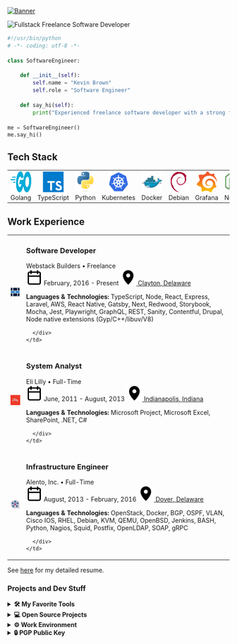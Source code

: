 [![Banner](./assets/Cover-Banner-Kevin-Github.png)](https://webstackbuilders.com)

<img src="https://readme-typing-svg.demolab.com?font=Fira+Code&pause=1000&color=006DCB&width=455&lines=Fullstack+Freelance+Software+Developer" alt="Fullstack Freelance Software Developer" />

```python
#!/usr/bin/python
# -*- coding: utf-8 -*-

class SoftwareEngineer:

    def __init__(self):
        self.name = "Kevin Brown"
        self.role = "Software Engineer"

    def say_hi(self):
        print("Experienced freelance software developer with a strong focus on improving developer experience and delivering software efficiently. Highly skilled in various programming languages and technologies.")

me = SoftwareEngineer()
me.say_hi()
```

## Tech Stack

<table>
  <tr><td align="center" width="96">
      <img
        src="./assets/skills/Golang.svg"
        width="48"
        height="48"
        alt="Golang"
      />
      <br>Golang
    </td><td align="center" width="96">
      <img
        src="./assets/skills/TypeScript.svg"
        width="48"
        height="48"
        alt="TypeScript"
      />
      <br>TypeScript
    </td><td align="center" width="96">
      <img
        src="./assets/skills/Python.svg"
        width="48"
        height="48"
        alt="Python"
      />
      <br>Python
    </td><td align="center" width="96">
      <img
        src="./assets/skills/Kubernetes.svg"
        width="48"
        height="48"
        alt="Kubernetes"
      />
      <br>Kubernetes
    </td><td align="center" width="96">
      <img
        src="./assets/skills/Docker.svg"
        width="48"
        height="48"
        alt="Docker"
      />
      <br>Docker
    </td><td align="center" width="96">
      <img
        src="./assets/skills/Debian.svg"
        width="48"
        height="48"
        alt="Debian"
      />
      <br>Debian
    </td><td align="center" width="96">
      <img
        src="./assets/skills/Grafana.svg"
        width="48"
        height="48"
        alt="Grafana"
      />
      <br>Grafana
    </td><td align="center" width="96">
      <img
        src="./assets/skills/Node.svg"
        width="48"
        height="48"
        alt="Node"
      />
      <br>Node
    </td><td align="center" width="96">
      <img
        src="./assets/skills/React.svg"
        width="48"
        height="48"
        alt="React"
      />
      <br>React
    </td><td align="center" width="96">
      <img
        src="./assets/skills/Sass.svg"
        width="48"
        height="48"
        alt="Sass"
      />
      <br>Sass
    </td><td align="center" width="96">
      <img
        src="./assets/skills/AWS.svg"
        width="48"
        height="48"
        alt="AWS"
      />
      <br>AWS
    </td><td align="center" width="96">
      <img
        src="./assets/skills/GraphQL.svg"
        width="48"
        height="48"
        alt="GraphQL"
      />
      <br>GraphQL
    </td><td align="center" width="96">
      <img
        src="./assets/skills/Laravel.svg"
        width="48"
        height="48"
        alt="Laravel"
      />
      <br>Laravel
    </td></tr>
</table>

## Work Experience

<table><tr
    id="experienceItem-1"
    class="mainItem"
    itemprop="worksFor"
    itemscope
    itemref="resumeSubject"
    itemtype="http://schema.org/Organization"
  >
    <td>
      <img src="./assets/employer/webstackbuilders.png" alt="employer logo">
    </td>
    <td>
      <h3
        id="role-1"
        itemprop="Role"
        itemref="experienceItem-1"
        itemscope
        itemtype="https://schema.org/EmployeeRole"
      >
        <span itemprop="roleName">Software Developer</span>
      </h3>
      <div class="mainDetailName" itemprop="legalName">
        Webstack Builders • Freelance
      </div>
      <div class="mainDetails">
        <span
          class="mainDetailHeader"
          itemprop="Role"
          itemscope
          itemtype="https://schema.org/EmployeeRole"
        >
          <span class="mainDetailIcon"><img src="./assets/icon-calendar.svg"></span>
          <span class="mainDetailText">
            <span
              itemprop="startDate"
              itemtype="http://schema.org/startDate"
              content="2016-02"
            >February, 2016</span> - <span
              itemprop="endDate"
              itemtype="http://schema.org/endDate"
              content=""
            >Present</span>
          </span>
        </span>
        <a
          class="detailLocationAnchor"
          href=""
          itemprop="location"
          itemscope
          itemtype="http://schema.org/PostalAddress"
        >
          <span class="mainDetailIcon"><img src="./assets/icon-location.svg"></span>
          <span class="mainDetailText">
            <span itemprop="addressLocality">Clayton</span>, <span itemprop="addressRegion">Delaware</span>
          </span>
        </a>
      </div>
      <div class="mainDetailContent experienceDetailContent" itemprop="description">
        <p><strong>Languages &amp; Technologies:</strong> TypeScript, Node, React, Express, Laravel, AWS, React Native, Gatsby, Next, Redwood, Storybook, Mocha, Jest, Playwright, GraphQL, REST, Sanity, Contentful, Drupal, Node native extensions (Gyp/C++/libuv/V8)</p>

      </div>
    </td>
  </tr><tr
    id="experienceItem-2"
    class="mainItem"
    itemprop="alumniOf"
    itemscope
    itemref="resumeSubject"
    itemtype="http://schema.org/Organization"
  >
    <td>
      <img src="./assets/employer/lilly.png" alt="employer logo">
    </td>
    <td>
      <h3
        id="role-2"
        itemprop="Role"
        itemref="experienceItem-2"
        itemscope
        itemtype="https://schema.org/EmployeeRole"
      >
        <span itemprop="roleName">System Analyst</span>
      </h3>
      <div class="mainDetailName" itemprop="legalName">
        Eli Lilly • Full-Time
      </div>
      <div class="mainDetails">
        <span
          class="mainDetailHeader"
          itemprop="Role"
          itemscope
          itemtype="https://schema.org/EmployeeRole"
        >
          <span class="mainDetailIcon"><img src="./assets/icon-calendar.svg"></span>
          <span class="mainDetailText">
            <span
              itemprop="startDate"
              itemtype="http://schema.org/startDate"
              content="2011-06"
            >June, 2011</span> - <span
              itemprop="endDate"
              itemtype="http://schema.org/endDate"
              content="2013-08"
            >August, 2013</span>
          </span>
        </span>
        <a
          class="detailLocationAnchor"
          href=""
          itemprop="location"
          itemscope
          itemtype="http://schema.org/PostalAddress"
        >
          <span class="mainDetailIcon"><img src="./assets/icon-location.svg"></span>
          <span class="mainDetailText">
            <span itemprop="addressLocality">Indianapolis</span>, <span itemprop="addressRegion">Indiana</span>
          </span>
        </a>
      </div>
      <div class="mainDetailContent experienceDetailContent" itemprop="description">
        <p><strong>Languages &amp; Technologies:</strong> Microsoft Project, Microsoft Excel, SharePoint, .NET, C#</p>

      </div>
    </td>
  </tr><tr
    id="experienceItem-3"
    class="mainItem"
    itemprop="alumniOf"
    itemscope
    itemref="resumeSubject"
    itemtype="http://schema.org/Organization"
  >
    <td>
      <img src="./assets/employer/alento.png" alt="employer logo">
    </td>
    <td>
      <h3
        id="role-3"
        itemprop="Role"
        itemref="experienceItem-3"
        itemscope
        itemtype="https://schema.org/EmployeeRole"
      >
        <span itemprop="roleName">Infrastructure Engineer</span>
      </h3>
      <div class="mainDetailName" itemprop="legalName">
        Alento, Inc. • Full-Time
      </div>
      <div class="mainDetails">
        <span
          class="mainDetailHeader"
          itemprop="Role"
          itemscope
          itemtype="https://schema.org/EmployeeRole"
        >
          <span class="mainDetailIcon"><img src="./assets/icon-calendar.svg"></span>
          <span class="mainDetailText">
            <span
              itemprop="startDate"
              itemtype="http://schema.org/startDate"
              content="2013-08"
            >August, 2013</span> - <span
              itemprop="endDate"
              itemtype="http://schema.org/endDate"
              content="2016-02"
            >February, 2016</span>
          </span>
        </span>
        <a
          class="detailLocationAnchor"
          href=""
          itemprop="location"
          itemscope
          itemtype="http://schema.org/PostalAddress"
        >
          <span class="mainDetailIcon"><img src="./assets/icon-location.svg"></span>
          <span class="mainDetailText">
            <span itemprop="addressLocality">Dover</span>, <span itemprop="addressRegion">Delaware</span>
          </span>
        </a>
      </div>
      <div class="mainDetailContent experienceDetailContent" itemprop="description">
        <p><strong>Languages &amp; Technologies:</strong> OpenStack, Docker, BGP, OSPF, VLAN, Cisco IOS, RHEL, Debian, KVM, QEMU, OpenBSD, Jenkins, BASH, Python, Nagios, Squid, Postfix, OpenLDAP, SOAP, gRPC</p>

      </div>
    </td>
  </tr></table>

See [here](https://resume.webstackbuilders.com) for my detailed resume.

### Projects and Dev Stuff

<details>
  <summary><b>🛠️ My Favorite Tools</b></summary>
  ### 👨‍💻 Programming and Markup Languages<a href="https://github.com/search?q=user%3Awebstackdev+language%3AMIPS Assembly">
    ![MIPS Assembly](./assets/badges/assembly.svg)
  </a><a href="https://github.com/search?q=user%3Awebstackdev+language%3A">
    ![](./assets/badges/bash.svg)
  </a><a href="https://github.com/search?q=user%3Awebstackdev+language%3A">
    ![](./assets/badges/c.svg)
  </a><a href="https://github.com/search?q=user%3Awebstackdev+language%3Acpp">
    ![cpp](./assets/badges/c++.svg)
  </a><a href="https://github.com/search?q=user%3Awebstackdev+language%3A">
    ![](./assets/badges/c#.svg)
  </a><a href="https://github.com/search?q=user%3Awebstackdev+language%3A">
    ![](./assets/badges/css.svg)
  </a><a href="https://github.com/search?q=user%3Awebstackdev+language%3A">
    ![](./assets/badges/html.svg)
  </a><a href="https://github.com/search?q=user%3Awebstackdev+language%3A">
    ![](./assets/badges/javascript.svg)
  </a><a href="https://github.com/search?q=user%3Awebstackdev+language%3Atex">
    ![tex](./assets/badges/latex.svg)
  </a><a href="https://github.com/search?q=user%3Awebstackdev+language%3A">
    ![](./assets/badges/markdown.svg)
  </a><a href="https://github.com/search?q=user%3Awebstackdev+language%3A">
    ![](./assets/badges/nodejs.svg)
  </a><a href="https://github.com/search?q=user%3Awebstackdev+language%3A">
    ![](./assets/badges/php.svg)
  </a><a href="https://github.com/search?q=user%3Awebstackdev+language%3A">
    ![](./assets/badges/python.svg)
  </a><a href="https://github.com/search?q=user%3Awebstackdev+language%3A">
    ![](./assets/badges/r.svg)
  </a><a href="https://github.com/search?q=user%3Awebstackdev+language%3A">
    ![](./assets/badges/sql.svg)
  </a><a href="https://github.com/search?q=user%3Awebstackdev+language%3A">
    ![](./assets/badges/svg.svg)
  </a><a href="https://github.com/search?q=user%3Awebstackdev+language%3A">
    ![](./assets/badges/typescript.svg)
  </a><a href="https://github.com/search?q=user%3Awebstackdev+language%3A">
    ![](./assets/badges/mono.svg)
  </a>### 🧰 Frameworks and Libraries<a href="https://github.com/search?q=user%3Awebstackdev+language%3A">
    ![](./assets/badges/arduino.svg)
  </a><a href="https://github.com/search?q=user%3Awebstackdev+language%3A">
    ![](./assets/badges/theia.svg)
  </a><a href="https://github.com/search?q=user%3Awebstackdev+language%3A">
    ![](./assets/badges/reactnative.svg)
  </a><a href="https://github.com/search?q=user%3Awebstackdev+language%3A">
    ![](./assets/badges/bootstrap.svg)
  </a><a href="https://github.com/search?q=user%3Awebstackdev+language%3A">
    ![](./assets/badges/electron.svg)
  </a><a href="https://github.com/search?q=user%3Awebstackdev+language%3A">
    ![](./assets/badges/expressjs.svg)
  </a><a href="https://github.com/search?q=user%3Awebstackdev+language%3A">
    ![](./assets/badges/flask.svg)
  </a><a href="https://github.com/search?q=user%3Awebstackdev+language%3A">
    ![](./assets/badges/githubactions.svg)
  </a><a href="https://github.com/search?q=user%3Awebstackdev+language%3A">
    ![](./assets/badges/materialdesign.svg)
  </a><a href="https://github.com/search?q=user%3Awebstackdev+language%3A">
    ![](./assets/badges/numpy.svg)
  </a><a href="https://github.com/search?q=user%3Awebstackdev+language%3A">
    ![](./assets/badges/pandas.svg)
  </a><a href="https://github.com/search?q=user%3Awebstackdev+language%3A">
    ![](./assets/badges/phpunit.svg)
  </a><a href="https://github.com/search?q=user%3Awebstackdev+language%3A">
    ![](./assets/badges/pytest.svg)
  </a><a href="https://github.com/search?q=user%3Awebstackdev+language%3A">
    ![](./assets/badges/react.svg)
  </a><a href="https://github.com/search?q=user%3Awebstackdev+language%3A">
    ![](./assets/badges/slim.svg)
  </a><a href="https://github.com/search?q=user%3Awebstackdev+language%3A">
    ![](./assets/badges/symfony.svg)
  </a><a href="https://github.com/search?q=user%3Awebstackdev+language%3A">
    ![](./assets/badges/tensorflow.svg)
  </a><a href="https://github.com/search?q=user%3Awebstackdev+language%3A">
    ![](./assets/badges/laravel.svg)
  </a><a href="https://github.com/search?q=user%3Awebstackdev+language%3A">
    ![](./assets/badges/porteusos.svg)
  </a>### ☁️ Cloud Hosting<a href="https://github.com/search?q=user%3Awebstackdev+language%3A">
    ![](./assets/badges/githubpages.svg)
  </a><a href="https://github.com/search?q=user%3Awebstackdev+language%3A">
    ![](./assets/badges/heroku.svg)
  </a><a href="https://github.com/search?q=user%3Awebstackdev+language%3A">
    ![](./assets/badges/vercel.svg)
  </a><a href="https://github.com/search?q=user%3Awebstackdev+language%3A">
    ![](./assets/badges/netlify.svg)
  </a><a href="https://github.com/search?q=user%3Awebstackdev+language%3A">
    ![](./assets/badges/aws.svg)
  </a><a href="https://github.com/search?q=user%3Awebstackdev+language%3A">
    ![](./assets/badges/openstack.svg)
  </a><a href="https://github.com/search?q=user%3Awebstackdev+language%3A">
    ![](./assets/badges/kubernetes.svg)
  </a>### 🗄️ Databases<a href="https://github.com/search?q=user%3Awebstackdev+language%3A">
    ![](./assets/badges/mongodb.svg)
  </a><a href="https://github.com/search?q=user%3Awebstackdev+language%3A">
    ![](./assets/badges/mysql.svg)
  </a><a href="https://github.com/search?q=user%3Awebstackdev+language%3A">
    ![](./assets/badges/postgresql.svg)
  </a><a href="https://github.com/search?q=user%3Awebstackdev+language%3A">
    ![](./assets/badges/sqlite.svg)
  </a><a href="https://github.com/search?q=user%3Awebstackdev+language%3A">
    ![](./assets/badges/neo4j.svg)
  </a>### 💻 Software and Tools<a href="https://github.com/search?q=user%3Awebstackdev+language%3A">
    ![](./assets/badges/adobe.svg)
  </a><a href="https://github.com/search?q=user%3Awebstackdev+language%3A">
    ![](./assets/badges/android.svg)
  </a><a href="https://github.com/search?q=user%3Awebstackdev+language%3A">
    ![](./assets/badges/androidstudio.svg)
  </a><a href="https://github.com/search?q=user%3Awebstackdev+language%3A">
    ![](./assets/badges/archlinux.svg)
  </a><a href="https://github.com/search?q=user%3Awebstackdev+language%3A">
    ![](./assets/badges/discord.svg)
  </a><a href="https://github.com/search?q=user%3Awebstackdev+language%3A">
    ![](./assets/badges/git.svg)
  </a><a href="https://github.com/search?q=user%3Awebstackdev+language%3A">
    ![](./assets/badges/githubdesktop.svg)
  </a><a href="https://github.com/search?q=user%3Awebstackdev+language%3A">
    ![](./assets/badges/inkscape.svg)
  </a><a href="https://github.com/search?q=user%3Awebstackdev+language%3A">
    ![](./assets/badges/jupyter.svg)
  </a><a href="https://github.com/search?q=user%3Awebstackdev+language%3A">
    ![](./assets/badges/obsstudio.svg)
  </a><a href="https://github.com/search?q=user%3Awebstackdev+language%3A">
    ![](./assets/badges/stackoverflow.svg)
  </a><a href="https://github.com/search?q=user%3Awebstackdev+language%3A">
    ![](./assets/badges/visualstudiocode.svg)
  </a><a href="https://github.com/search?q=user%3Awebstackdev+language%3A">
    ![](./assets/badges/debian.svg)
  </a>
</details>

<details>
  <summary><b>💻 Open Source Projects</b></summary>
  <table>
  <thead align="center">
    <tr border: none;>
      <td><b>💻 Projects</b></td>
      <td><b>🌟 Stars</b></td>
      <td><b>🍴 Forks</b></td>
      <td><b>🐛 Issues</b></td>
      <td><b>🔔 Pull Requests</b></td>
      <td><b>👨‍💻 Language</b></td>
    </tr>
  </thead>
  <tbody><tr>
      <td>
        <a href="https://github.com/webstackdev/ladybird-cms"><b>🚀 Ladybird CMS</b>
        </a>
      </td>
      <td>
        <img alt="Stars" src="https://img.shields.io/github/stars/webstackdev/ladybird-cms?style=flat-square&labelColor=343b41"/>
      </td>
      <td>
        <img alt="Forks" src="https://img.shields.io/github/forks/webstackdev/ladybird-cms?style=flat-square&labelColor=343b41"/>
      </td>
      <td>
        <img alt="Issues" src="https://img.shields.io/github/issues/webstackdev/ladybird-cms?style=flat-square&labelColor=343b41"/><
      /td>
      <td>
        <img alt="Pull Requests" src="https://img.shields.io/github/issues-pr/webstackdev/ladybird-cms?style=flat-square&labelColor=343b41"/>
      </td>
      <td>
        <img alt="Language" src="https://img.shields.io/github/languages/top/webstackdev/ladybird-cms?style=flat-square&labelColor=343b41"/>
      </td>
    </tr></tbody>
</table>
</details>

<details>
  <summary><b>⚙️ Work Environment</b></summary>
  <ul>
  <li><b>OS:</b> Ubuntu 22.04 with VFIO (Windows 11 in VM)</li>
  <li><b>Workstation:</b> AMD 5700X X570 64 GB</li>
  <li><b>Desktop:</b> KDE 5.25, dual 4K monitor setup (32&quot; and 27&quot;)</li>
  <li><b>Channels:</b> Slack, Discord, Zoom, Viber, WhatsApp, Skype, Signal, Telegram, POTS</li>
  <li><b>Code Editor:</b> VSCode, Android Studio, and XCode</li>
  <li><b>Opinions:</b> Vim, two spaces, no semicolons, comments for docgen, patterns matter</li>
</ul>
</details>

<details>
  <summary><b>🔒 PGP Public Key</b></summary>
  ```bash
-----BEGIN PGP PUBLIC KEY BLOCK-----

mQGNBGKt7yMBDADZp/bbs+qDPZwQmJ4pvOZv420LgYMJOrR1ZYmdPKy0rySUcdBU
R62b0dWt0zQUQVOTyvvWHVpUkf8PXCwth0q5vvIr5U+X1Vd8/hTHF2S+6RDq05cj
ZyrBuXMxkGfnvlkK/3LD5Qxb9kd+9pOmbXCyYT1PW5Pa9XF0LhWuLDPrIl3BBeCQ
BQK8Z029wcFxbjCi7Hj4XJZnn4tKuFVx4pOVGabma6cJVx2MydukmyvZD0/2wkO+
Lj9+lmDiu5lG773NCkR5a+AdMIiTo6AMTHnyMdTxffn90Bm9a+yIPIrlnlqpJ1PQ
ryAPcNVQkkgQH4UbCTundRJyGwhAUQ1vsbesM1GPHR6W1fIMF5wQbNH6CzI7vwLB
Tj8bo9T5HeK5b7oQ47+hyYU+Qxtfn/pyLR9gOpZc3DD65P0jSHZGJVRsRjLP7lc6
azwIjwVXLmN5rWzQhCHETKgE6TujD8d4KgnX6waLqx9aAjzsd5KeEIxAvdGRKoYs
DLsAxbOmoXC9tYUAEQEAAbQtd2Vic3RhY2tidWlsZGVycyA8YWRtaW5Ad2Vic3Rh
Y2tidWlsZGVycy5jb20+iQHOBBMBCgA4FiEExFMF/tb9qLzHqmTLFsp1sE6hY0sF
AmKt7yMCGwMFCwkIBwIGFQoJCAsCBBYCAwECHgECF4AACgkQFsp1sE6hY0tdswv/
e41jSMNwl1rbBvPW7KSdim7tWc+dbGr5gnsXfv1UN8rQ9jAh4K5E9Tm0sxO1JpsQ
Zaizgn8Us14Mq397E7tRwdQK5QYh8UWcwt3m1h2MQ1/cXbRCNCCVknOuVKuzin6B
OrgV4fAgjNy2KExWIxcLgry+CE5et+sSNAdau8teF6PgiisYBAO3lihMjzDMvuRW
yNkv2u3SBZecP2wxo6TiTjU5Z8R7mBPU28jR7yUng78ghFl+7li3vfLz80cccQRu
y1ksXqusnQsazWl52jwo7z9tezVe+kN18NRKjIka30T7YH8A2qWn55YlZWBpxOSZ
P5LHeOWzmh1/mKyivwQLetCQWm4qR4QRaA/fJRus0y3/B3b8kG5TOb0bdebvYYAY
Tv4JbdeNkWQ8WXnl1MbatPaxhmTk583tQBRYjudMNL1PUflkKVupp6aO4coZkkTL
5dAniAEZbuQds4rHD69TPHk+7YDqUYkrjNEyFpuctztTYNPHGzFF+QU5sIN7mxFb
uQGNBGKt7yMBDACuW2A43Nf8HiTR12ya2h4Q5h3F/+ribptSY6qTO1sSLBadXN6Z
Cg8LHK1JtMENgLLe4H5Nx3IJOemmbEOkv0Ny3Q5Vxyc4NZFnXQtXjUM9TnWS+7Ao
XtLprJha+qkYvr/zOJKXQ7gRSWPoiJP63dsZi5rzIKlShPLl0Kb4z6MayS40slId
buX5eePX1cNdyLyCKNKrjQKs9a4KFKAe9zx04EoRRkPpp4vk8p4pCdAeW1XD+cpR
RzrypYaPcj//ez59raVc7GOScnPNAfYDjNPlhOuhUvfk4dmeg026wG6oZJ8Pxd2Z
ho2gh7THwYRYomVlgPHcbicwrZt5qxFWsGriXHgW8gLxZl0clRYuxJLfVeb1UATP
NMGwEMpOc2vbj2MlE8EQFPlAAhXMG5akdBvhnnaLLTdzETS/PM9EPA+XBaOuQUpq
qgFte/AINn8K4YxBnRXL568GnMdnO7XHA1joicgCK8unFD1Hg9r3FBUcpD8428xb
Ls5rZrpXOAiP2F8AEQEAAYkBtgQYAQoAIBYhBMRTBf7W/ai8x6pkyxbKdbBOoWNL
BQJire8jAhsMAAoJEBbKdbBOoWNLt7gL/il8qRfGZaoDsMQDVUpEC+lxCeODwhnQ
jQbmNZn8PlSV28BvRaN8/pF1DTHasFRWSDnV1W8x4sJrkgZ2fW1PwYO8EZAdNTX4
aQ/E5VbqZtmjr9yWRr4ThRnQ3LhmGk8QQUH/hUZqa7LFxeGvSY1eJ+cd03z2Xf1a
XLYmpyZ1Tnbu7ITE2m0T9//Vbeq2kytHTMoanW9chwCb+gHQka5e8NG3PqG+Md/u
e1BQ2eHR/HZDAko9y28u1hiBFjAXCb/37/tvrd7x9yLX1dg8X57FwlrJeCb+pqx8
HNmsgk8Vk9de99xgcy37Xj6GyjNs14MiQeBAJDrrMsleABZfNgb7nIG15ARH6T/f
RczVjB66YkSms4Ls8fHNk1T8Ny/ucVLHMG/9v/TRCOYAETkioyunbFRQVHtdqsqT
/u5Dp7Bw14f8yyAU4NIEypIE6ZbkzKkRk6gRW131QZgNUz7K+yLdUnZ9N/Zz3QaY
YxCEijwDTuM8NDFTOAu1YF344bfw3vgN1w==
=J5Hw
-----END PGP PUBLIC KEY BLOCK-----
```
</details>